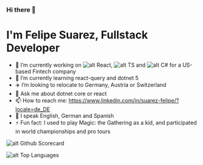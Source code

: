 ### Hi there 👋


# I'm Felipe Suarez, Fullstack Developer

- 🔭 I’m currently working on ![alt React](https://developerjobs.s3.us-east-2.amazonaws.com/logos/react.png), ![alt TS](https://developerjobs.s3.us-east-2.amazonaws.com/logos/typescript.png) and ![alt C#](https://developerjobs.s3.us-east-2.amazonaws.com/logos/csharp.png) for a US-based Fintech company
- 🌱 I’m currently learning react-query and dotnet 5
- ✈️ I’m looking to relocate to Germany, Austria or Switzerland
- 💬 Ask me about dotnet core or react
- 📫 How to reach me: https://www.linkedin.com/in/suarez-felipe/?locale=de_DE 
- 👅 I speak English, German and Spanish
- ⚡ Fun fact: I used to play Magic: the Gathering as a kid, and participated in world championships and pro tours

![alt Github Scorecard](https://github-readme-stats.vercel.app/api?username=suarezafelipe&show_icons=true&locale=en&theme=dracula)

![alt Top Languages](https://github-readme-stats.vercel.app/api/top-langs?username=suarezafelipe&show_icons=true&locale=en&layout=compact&theme=dracula&hide=vue)


